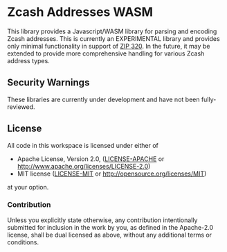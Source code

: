 # Zcash Addresses WASM

This library provides a Javascript/WASM library for parsing and encoding Zcash
addresses. This is currently an EXPERIMENTAL library and provides only minimal
functionality in support of [ZIP 320](https://github.com/zcash/zips/pull/760).
In the future, it may be extended to provide more comprehensive handling for
various Zcash address types.

## Security Warnings

These libraries are currently under development and have not been fully-reviewed.

## License

All code in this workspace is licensed under either of

 * Apache License, Version 2.0, ([LICENSE-APACHE](LICENSE-APACHE) or http://www.apache.org/licenses/LICENSE-2.0)
 * MIT license ([LICENSE-MIT](LICENSE-MIT) or http://opensource.org/licenses/MIT)

at your option.

### Contribution

Unless you explicitly state otherwise, any contribution intentionally
submitted for inclusion in the work by you, as defined in the Apache-2.0
license, shall be dual licensed as above, without any additional terms or
conditions.
